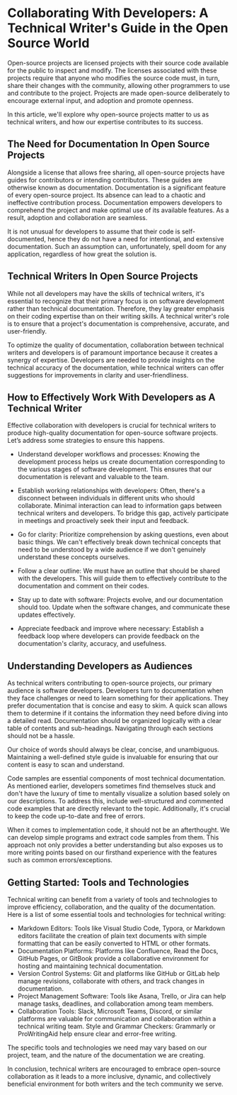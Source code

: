 # Collaborating With Developers: A Technical Writer's Guide in the Open Source World

Open-source projects are licensed projects with their source code available for the public to inspect and modify. The licenses associated with these projects require that anyone who modifies the source code must, in turn, share their changes with the community, allowing other programmers to use and contribute to the project. 
Projects are made open-source deliberately to encourage external input, and adoption and promote openness.

In this article, we'll explore why open-source projects matter to us as technical writers, and how our expertise contributes to its success.


## The Need for Documentation In Open Source Projects
Alongside a license that allows free sharing, all open-source projects have guides for contributors or intending contributors. These guides are otherwise known as documentation. 
Documentation is a significant feature of every open-source project. Its absence can lead to a chaotic and ineffective contribution process. Documentation empowers developers to comprehend the project and make optimal use of its available features. As a result, adoption and collaboration are seamless.

It is not unusual for developers to assume that their code is self-documented, hence they do not have a need for intentional, and extensive documentation. Such an assumption can, unfortunately, spell doom for any application, regardless of how great the solution is.


## Technical Writers In Open Source Projects 
While not all developers may have the skills of technical writers, it's essential to recognize that their primary focus is on software development rather than technical documentation. Therefore, they lay greater emphasis on their coding expertise than on their writing skills. A technical writer's role is to ensure that a project's documentation is comprehensive, accurate, and user-friendly.

To optimize the quality of documentation, collaboration between technical writers and developers is of paramount importance because it creates a synergy of expertise. Developers are needed to provide insights on the technical accuracy of the documentation, while technical writers can offer suggestions for improvements in clarity and user-friendliness.


## How to Effectively Work With Developers as A Technical Writer
Effective collaboration with developers is crucial for technical writers to produce high-quality documentation for open-source software projects. 
Let’s address some strategies to ensure this happens.

- Understand developer workflows and processes: Knowing the development process helps us create documentation corresponding to the various stages of software development. This ensures that our documentation is relevant and valuable to the team.

- Establish working relationships with developers: Often, there's a disconnect between individuals in different units who should collaborate. Minimal interaction can lead to information gaps between technical writers and developers. To bridge this gap, actively participate in meetings and proactively seek their input and feedback.

- Go for clarity: Prioritize comprehension by asking questions, even about basic things. We can't effectively break down technical concepts that need to be understood by a wide audience if we don't genuinely understand these concepts ourselves. 

- Follow a clear outline: We must have an outline that should be shared with the developers. This will guide them to effectively contribute to the documentation and comment on their codes.

- Stay up to date with software: Projects evolve, and our documentation should too. Update when the software changes, and communicate these updates effectively.

- Appreciate feedback and improve where necessary: Establish a feedback loop where developers can provide feedback on the documentation's clarity, accuracy, and usefulness.


## Understanding Developers as Audiences
As technical writers contributing to open-source projects, our primary audience is software developers. Developers turn to documentation when they face challenges or need to learn something for their applications. 
They prefer documentation that is concise and easy to skim. A quick scan allows them to determine if it contains the information they need before diving into a detailed read.
Documentation should be organized logically with a clear table of contents and sub-headings. Navigating through each sections should not be a hassle.

Our choice of words should always be clear, concise, and unambiguous. Maintaining a well-defined style guide is invaluable for ensuring that our content is easy to scan and understand.

Code samples are essential components of most technical documentation. As mentioned earlier, developers sometimes find themselves stuck and don't have the luxury of time to mentally visualize a solution based solely on our descriptions. 
To address this, include well-structured and commented code examples that are directly relevant to the topic. Additionally, it's crucial to keep the code up-to-date and free of errors.

When it comes to implementation code, it should not be an afterthought. We can develop simple programs and extract code samples from them. This approach not only provides a better understanding but also exposes us to more writing points based on our firsthand experience with the features such as common errors/exceptions.


## Getting Started: Tools and Technologies
Technical writing can benefit from a variety of tools and technologies to improve efficiency, collaboration, and the quality of the documentation. Here is a list of some essential tools and technologies for technical writing:

- Markdown Editors: Tools like Visual Studio Code, Typora, or Markdown editors facilitate the creation of plain text documents with simple formatting that can be easily converted to HTML or other formats.
- Documentation Platforms: Platforms like Confluence, Read the Docs, GitHub Pages, or GitBook provide a collaborative environment for hosting and maintaining technical documentation.
- Version Control Systems: Git and platforms like GitHub or GitLab help manage revisions, collaborate with others, and track changes in documentation.
- Project Management Software: Tools like Asana, Trello, or Jira can help manage tasks, deadlines, and collaboration among team members.
- Collaboration Tools: Slack, Microsoft Teams, Discord, or similar platforms are valuable for communication and collaboration within a technical writing team.
Style and Grammar Checkers: Grammarly or ProWritingAid help ensure clear and error-free writing.

The specific tools and technologies we need may vary based on our project, team, and the nature of the documentation we are creating.

In conclusion, technical writers are encouraged to embrace open-source collaboration as it leads to a more inclusive, dynamic, and collectively beneficial environment for both writers and the tech community we serve.
